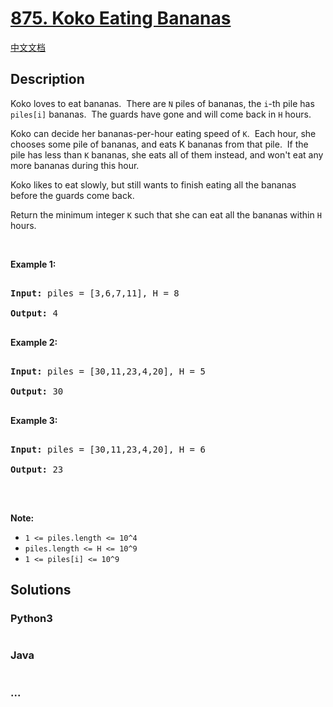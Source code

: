 # [875. Koko Eating Bananas](https://leetcode.com/problems/koko-eating-bananas)

[中文文档](/solution/0800-0899/0875.Koko%20Eating%20Bananas/README.md)

## Description

<p>Koko loves to eat bananas.&nbsp; There are <code>N</code>&nbsp;piles of bananas, the <code>i</code>-th&nbsp;pile has <code>piles[i]</code> bananas.&nbsp; The guards have gone and will come back in <code>H</code> hours.</p>

<p>Koko can decide her bananas-per-hour eating speed of <code>K</code>.&nbsp; Each hour, she chooses some pile of bananas, and eats K bananas from that pile.&nbsp; If the pile has less than <code>K</code> bananas, she eats all of them instead, and won&#39;t eat any more bananas during this hour.</p>

<p>Koko likes to eat slowly, but still wants to finish eating all the bananas before the guards come back.</p>

<p>Return the minimum integer <code>K</code> such that she can eat all the bananas within <code>H</code> hours.</p>

<p>&nbsp;</p>

<ul>

</ul>

<div>

<p><strong>Example 1:</strong></p>

<pre>

<strong>Input: </strong>piles = <span id="example-input-1-1">[3,6,7,11]</span>, H = <span id="example-input-1-2">8</span>

<strong>Output: </strong><span id="example-output-1">4</span>

</pre>

<div>

<p><strong>Example 2:</strong></p>

<pre>

<strong>Input: </strong>piles = <span id="example-input-2-1">[30,11,23,4,20]</span>, H = <span id="example-input-2-2">5</span>

<strong>Output: </strong><span id="example-output-2">30</span>

</pre>

<div>

<p><strong>Example 3:</strong></p>

<pre>

<strong>Input: </strong>piles = <span id="example-input-3-1">[30,11,23,4,20]</span>, H = <span id="example-input-3-2">6</span>

<strong>Output: </strong><span id="example-output-3">23</span>

</pre>

<p>&nbsp;</p>

<p><strong>Note:</strong></p>

<ul>
    <li><code>1 &lt;= piles.length &lt;= 10^4</code></li>
    <li><code>piles.length &lt;= H &lt;= 10^9</code></li>
    <li><code>1 &lt;= piles[i] &lt;= 10^9</code></li>
</ul>

</div>

</div>

</div>

## Solutions

<!-- tabs:start -->

### **Python3**

```python

```

### **Java**

```java

```

### **...**

```

```

<!-- tabs:end -->
